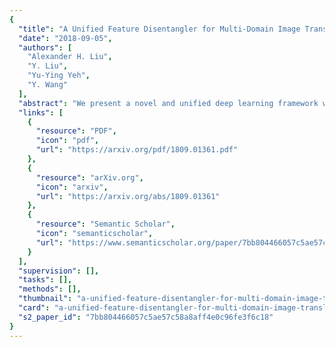 ```yaml
---
{
  "title": "A Unified Feature Disentangler for Multi-Domain Image Translation and Manipulation",
  "date": "2018-09-05",
  "authors": [
    "Alexander H. Liu",
    "Y. Liu",
    "Yu-Ying Yeh",
    "Y. Wang"
  ],
  "abstract": "We present a novel and unified deep learning framework which is capable of learning domain-invariant representation from data across multiple domains. Realized by adversarial training with additional ability to exploit domain-specific information, the proposed network is able to perform continuous cross-domain image translation and manipulation, and produces desirable output images accordingly. In addition, the resulting feature representation exhibits superior performance of unsupervised domain adaptation, which also verifies the effectiveness of the proposed model in learning disentangled features for describing cross-domain data.",
  "links": [
    {
      "resource": "PDF",
      "icon": "pdf",
      "url": "https://arxiv.org/pdf/1809.01361.pdf"
    },
    {
      "resource": "arXiv.org",
      "icon": "arxiv",
      "url": "https://arxiv.org/abs/1809.01361"
    },
    {
      "resource": "Semantic Scholar",
      "icon": "semanticscholar",
      "url": "https://www.semanticscholar.org/paper/7bb804466057c5ae57c58a8aff4e0c96fe3f6c18"
    }
  ],
  "supervision": [],
  "tasks": [],
  "methods": [],
  "thumbnail": "a-unified-feature-disentangler-for-multi-domain-image-translation-and-manipulation-thumb.jpg",
  "card": "a-unified-feature-disentangler-for-multi-domain-image-translation-and-manipulation-card.jpg",
  "s2_paper_id": "7bb804466057c5ae57c58a8aff4e0c96fe3f6c18"
}
---
```


